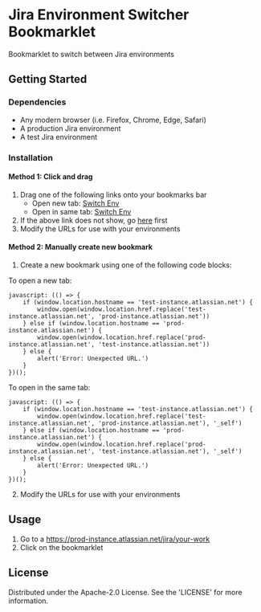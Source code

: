 # Jira Environment Switcher Bookmarklet
Bookmarklet to switch between Jira environments

## Getting Started

### Dependencies
* Any modern browser (i.e. Firefox, Chrome, Edge, Safari)
* A production Jira environment
* A test Jira environment

### Installation

#### Method 1: Click and drag
1. Drag one of the following links onto your bookmarks bar
   * Open new tab: <a href="javascript: (() => {    if (window.location.hostname == 'test-instance.atlassian.net') {        window.open(window.location.href.replace('test-instance.atlassian.net', 'prod-instance.atlassian.net'))    } else if (window.location.hostname == 'prod-instance.atlassian.net') {        window.open(window.location.href.replace('prod-instance.atlassian.net', 'test-instance.atlassian.net'))    } else {        alert('Error: Unexpected URL.')    }})();">Switch Env</a>
   * Open in same tab: <a href="javascript: (() => {    if (window.location.hostname == 'test-instance.atlassian.net') {        window.open(window.location.href.replace('test-instance.atlassian.net', 'prod-instance.atlassian.net'), '_self')    } else if (window.location.hostname == 'test-instance.atlassian.net') {        window.open(window.location.href.replace('prod-instance.atlassian.net', 'test-instance.atlassian.net'), '_self')    } else {        alert('Error: Unexpected URL.')    }})();">Switch Env</a>
2. If the above link does not show, go [here](https://kevyuan.github.io/jira-environment-switcher/) first
3. Modify the URLs for use with your environments

#### Method 2: Manually create new bookmark
1. Create a new bookmark using one of the following code blocks:

To open a new tab:
```
javascript: (() => {
    if (window.location.hostname == 'test-instance.atlassian.net') {
        window.open(window.location.href.replace('test-instance.atlassian.net', 'prod-instance.atlassian.net'))
    } else if (window.location.hostname == 'prod-instance.atlassian.net') {
        window.open(window.location.href.replace('prod-instance.atlassian.net', 'test-instance.atlassian.net'))
    } else {
        alert('Error: Unexpected URL.')
    }
})();
```

To open in the same tab:
```
javascript: (() => {
    if (window.location.hostname == 'test-instance.atlassian.net') {
        window.open(window.location.href.replace('test-instance.atlassian.net', 'prod-instance.atlassian.net'), '_self')
    } else if (window.location.hostname == 'prod-instance.atlassian.net') {
        window.open(window.location.href.replace('prod-instance.atlassian.net', 'test-instance.atlassian.net'), '_self')
    } else {
        alert('Error: Unexpected URL.')
    }
})();
```

2. Modify the URLs for use with your environments

## Usage
1. Go to a https://prod-instance.atlassian.net/jira/your-work
2. Click on the bookmarklet

## License
Distributed under the Apache-2.0 License. See the 'LICENSE' for more information.

